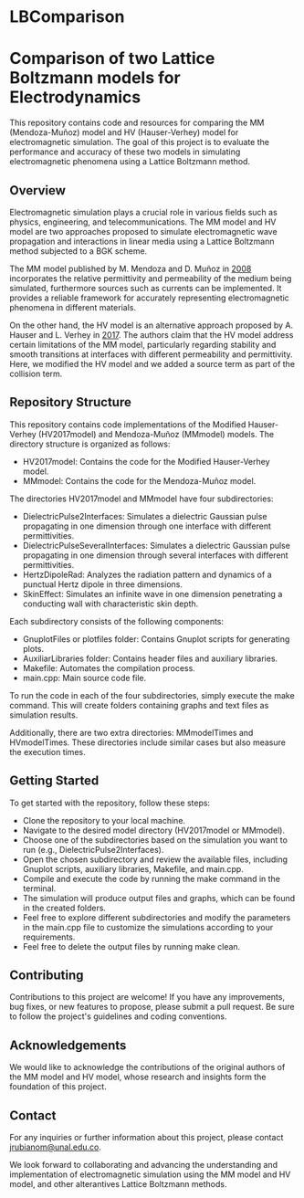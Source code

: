 # LBComparison
# Comparison of two Lattice Boltzmann models for Electrodynamics

This repository contains code and resources for comparing the MM (Mendoza-Muñoz) model and HV (Hauser-Verhey) model for electromagnetic simulation. The goal of this project is to evaluate the performance and accuracy of these two models in simulating electromagnetic phenomena using a Lattice Boltzmann method.

## Overview

Electromagnetic simulation plays a crucial role in various fields such as physics, engineering, and telecommunications. The MM model and HV model are two approaches proposed to simulate electromagnetic wave propagation and interactions in linear media using a Lattice Boltzmann method subjected to a BGK scheme.

The MM model published by M. Mendoza and D. Muñoz in [2008](https://arxiv.org/abs/0806.2678) incorporates the relative permittivity and permeability of the medium being simulated, furthermore sources such as currents can be implemented. It provides a reliable framework for accurately representing electromagnetic phenomena in different materials.

On the other hand, the HV model is an alternative approach proposed by A. Hauser and L. Verhey in [2017](https://journals.aps.org/pre/abstract/10.1103/PhysRevE.96.063306). The authors claim that the HV model address certain limitations of the MM model, particularly regarding stability and smooth transitions at interfaces with different permeability and permittivity. Here, we modified the HV model and we added a source term as part of the collision term.

## Repository Structure

This repository contains code implementations of the Modified Hauser-Verhey (HV2017model) and Mendoza-Muñoz (MMmodel) models. The directory structure is organized as follows:

- HV2017model: Contains the code for the Modified Hauser-Verhey model.
- MMmodel: Contains the code for the Mendoza-Muñoz model.

The directories HV2017model and MMmodel have four subdirectories:

- DielectricPulse2Interfaces: Simulates a dielectric Gaussian pulse propagating in one dimension through one interface with different permittivities.
- DielectricPulseSeveralInterfaces: Simulates a dielectric Gaussian pulse propagating in one dimension through several interfaces with different permittivities.
- HertzDipoleRad: Analyzes the radiation pattern and dynamics of a punctual Hertz dipole in three dimensions.
- SkinEffect: Simulates an infinite wave in one dimension penetrating a conducting wall with characteristic skin depth.

Each subdirectory consists of the following components:
- GnuplotFiles or plotfiles folder: Contains Gnuplot scripts for generating plots.
- AuxiliarLibraries folder: Contains header files and auxiliary libraries.
- Makefile: Automates the compilation process.
- main.cpp: Main source code file.

To run the code in each of the four subdirectories, simply execute the make command. This will create folders containing graphs and text files as simulation results.

Additionally, there are two extra directories: MMmodelTimes and HVmodelTimes. These directories include similar cases but also measure the execution times.

## Getting Started

To get started with the repository, follow these steps:

- Clone the repository to your local machine.
- Navigate to the desired model directory (HV2017model or MMmodel).
- Choose one of the subdirectories based on the simulation you want to run (e.g., DielectricPulse2Interfaces).
- Open the chosen subdirectory and review the available files, including Gnuplot scripts, auxiliary libraries, Makefile, and main.cpp.
- Compile and execute the code by running the make command in the terminal.
- The simulation will produce output files and graphs, which can be found in the created folders.
- Feel free to explore different subdirectories and modify the parameters in the main.cpp file to customize the simulations according to your requirements.
- Feel free to delete the output files by running make clean.

## Contributing

Contributions to this project are welcome! If you have any improvements, bug fixes, or new features to propose, please submit a pull request. Be sure to follow the project's guidelines and coding conventions.

## Acknowledgements

We would like to acknowledge the contributions of the original authors of the MM model and HV model, whose research and insights form the foundation of this project.

## Contact

For any inquiries or further information about this project, please contact [jrubianom@unal.edu.co](mailto:jrubianom@unal.edu.co).

We look forward to collaborating and advancing the understanding and implementation of electromagnetic simulation using the MM model and HV model, and other alterantives Lattice Boltzmann methods.
